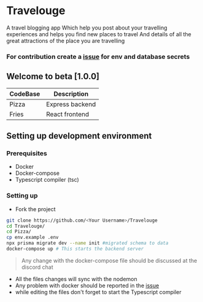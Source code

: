 # Travelouge

A travel blogging app
Which help you post about your travelling experiences and helps you find new places to travel
And details of all the great attractions of the place you are travelling

### For contribution create a [issue](https://github.com/madrix01/Travelouge/issues/new) for env and database secrets

## Welcome to beta [1.0.0]

| CodeBase | Description     |
| -------- | --------------- |
| Pizza    | Express backend |
| Fries    | React frontend  |

## Setting up development environment

### Prerequisites

- Docker
- Docker-compose
- Typescript compiler (tsc)

### Setting up

- Fork the project

```bash
git clone https://github.com/<Your Username>/Travelouge
cd Travelouge/
cd Pizza/
cp env.example .env
npx prisma migrate dev --name init #migrated schema to data
docker-compose up # This starts the backend server
```

> Any change with the docker-compose file should be discussed at the discord chat

- All the files changes will sync with the nodemon
- Any problem with docker should be reported in the [issue](https://github.com/madrix01/Travelouge/issues/new)
- while editing the files don't forget to start the Typescript compiler
